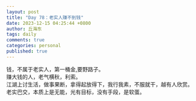 ```yaml
---
layout: post
title: "Day 78：老实人赚不到钱"
date: 2023-12-15 04:25:44 +0800
author: 丘海东 
tags: daily
comments: true
categories: personal
published: true
---
```

钱，不属于老实人，第一桶金,要野路子。  
赚大钱的人，老气横秋，利索。  
江湖上讨生活，做事果断，拿得起放得下，我行我素，不服就干，越有人欣赏。  
老实巴交，本质上是无能，光有目标，没有手段，是软蛋。
